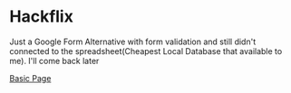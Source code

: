 # Hackflix

Just a Google Form Alternative with form validation and still didn't connected to the spreadsheet(Cheapest Local Database that available to me). I'll come back later

[Basic Page](https://rajatsandeepsen.github.io/Hackflix/form/registration.html)
